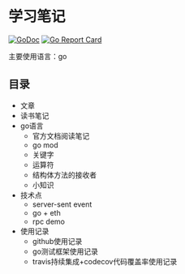 # 学习笔记

[![GoDoc](https://godoc.org/github.com/mats9693/study?status.svg)](https://godoc.org/github.com/mats9693/study)
[![Go Report Card](https://goreportcard.com/badge/github.com/mats9693/study)](https://goreportcard.com/report/github.com/mats9693/study)

主要使用语言：go

## 目录

- 文章
- 读书笔记
- go语言
    - 官方文档阅读笔记
    - go mod
    - 关键字
    - 运算符
    - 结构体方法的接收者
    - 小知识
- 技术点
    - server-sent event
    - go + eth
    - rpc demo
- 使用记录
    - github使用记录
    - go测试框架使用记录
    - travis持续集成+codecov代码覆盖率使用记录

